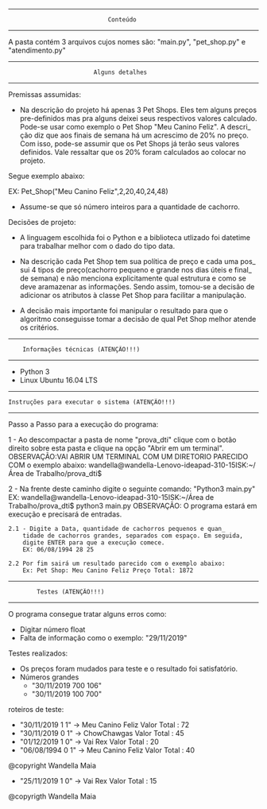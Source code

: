 ********************************************************************
			 					Conteúdo
********************************************************************
A pasta contém 3 arquivos cujos nomes são: "main.py", "pet_shop.py" e 
"atendimento.py"

********************************************************************
							Alguns detalhes
********************************************************************
Premissas assumidas:

- Na descrição do projeto há apenas 3 Pet Shops. Eles tem alguns preços
pre-definidos mas pra alguns deixei seus respectivos valores calculado.
Pode-se usar como exemplo o Pet Shop "Meu Canino Feliz". A descri_
ção diz que aos finais de semana há um acrescimo de 20% no preço. Com
isso, pode-se assumir que os Pet Shops já terão seus valores definidos.
Vale ressaltar que os 20% foram calculados ao colocar no projeto.

Segue exemplo abaixo:

EX: Pet_Shop("Meu Canino Feliz",2,20,40,24,48)

- Assume-se que só número inteiros para a quantidade de cachorro.

Decisões de projeto: 

- A linguagem escolhida foi o Python e a biblioteca utlizado foi 
datetime para trabalhar melhor com o dado do tipo data.

- Na descrição cada Pet Shop tem sua política de preço e cada uma pos_
sui 4 tipos de preço(cachorro pequeno e grande nos dias úteis e final_
de semana) e não menciona explicitamente qual estrutura e como se deve
 aramazenar as informações. Sendo assim, tomou-se a decisão de adicionar
os atributos à classe Pet Shop para facilitar a manipulação.

- A decisão mais importante foi manipular o resultado
para que o algoritmo conseguisse tomar a decisão de qual Pet Shop
melhor atende os critérios.

********************************************************************
		Informações técnicas (ATENÇÃO!!!)
********************************************************************
- Python 3
- Linux Ubuntu 16.04 LTS

****************************************************************************
	Instruções para executar o sistema (ATENÇÃO!!!)
****************************************************************************
Passo a Passo para a execução do programa:

1 - Ao descompactar a pasta de nome "prova_dti" clique com o botão
direito sobre esta pasta e clique na opção "Abrir em um terminal".
OBSERVAÇÃO:VAI ABRIR UM TERMINAL COM UM DIRETORIO PARECIDO COM o
exemplo abaixo:
wandella@wandella-Lenovo-ideapad-310-15ISK:~/Área de Trabalho/prova_dti$ 

2 - Na frente deste caminho digite o seguinte comando: "Python3 main.py"
EX: wandella@wandella-Lenovo-ideapad-310-15ISK:~/Área de Trabalho/prova_dti$ python3 main.py
OBSERVAÇÃO: O programa estará em execução e precisará de entradas.
	
	2.1 - Digite a Data, quantidade de cachorros pequenos e quan_
		tidade de cachorros grandes, separados com espaço. Em seguida,
		digite ENTER para que a execução comece.
		EX: 06/08/1994 28 25

 	2.2 Por fim sairá um resultado parecido com o exemplo abaixo:
		Ex: Pet Shop: Meu Canino Feliz Preço Total: 1872

****************************************************************************
			Testes (ATENÇÃO!!!)
****************************************************************************
O programa consegue tratar alguns erros como:
- Digitar número float
- Falta de informação como o exemplo: "29/11/2019"

Testes realizados:
- Os preços foram mudados para teste e o resultado foi satisfatório.
- Números grandes
	- "30/11/2019 700 106"
	- "30/11/2019 100 700"


roteiros de teste:

- "30/11/2019 1 1" -> Meu Canino Feliz Valor Total : 72 
- "30/11/2019 0 1" -> ChowChawgas Valor Total : 45 
- "01/12/2019 1 0" -> Vai Rex Valor Total : 20 
- "06/08/1994 0 1" -> Meu Canino Feliz Valor Total : 40

@copyright Wandella Maia
- "25/11/2019 1 0" -> Vai Rex Valor Total : 15 

@copyrigth Wandella Maia
